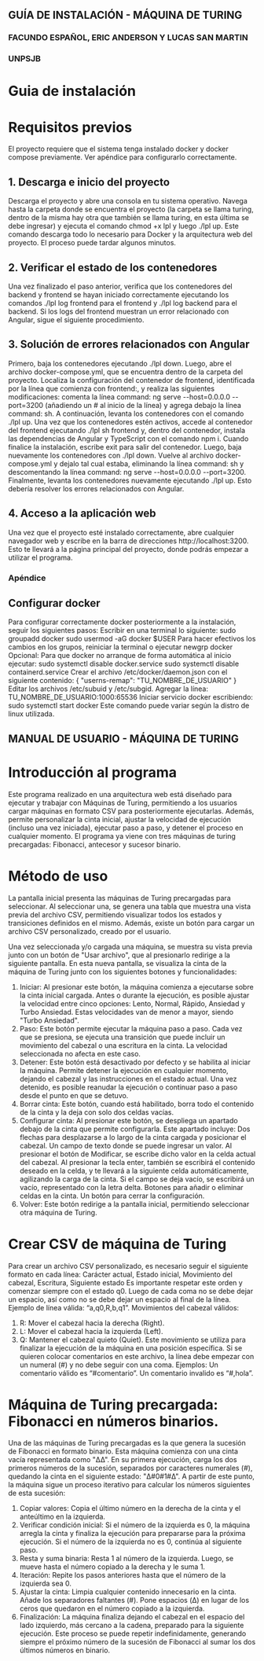 ## GUÍA DE INSTALACIÓN - MÁQUINA DE TURING

### FACUNDO ESPAÑOL, ERIC ANDERSON Y LUCAS SAN MARTIN
### UNPSJB

# Guia de instalación
# Requisitos previos 

El proyecto requiere que el sistema tenga instalado docker y docker compose previamente. Ver apéndice para configurarlo correctamente.

## 1. Descarga e inicio del proyecto
Descarga el proyecto y abre una consola en tu sistema operativo. Navega hasta la carpeta donde se encuentra el proyecto (la carpeta se llama turing, dentro de la misma hay otra que también se llama turing, en esta última se debe ingresar) y ejecuta el comando chmod +x lpl y luego ./lpl up. Este comando descarga todo lo necesario para Docker y la arquitectura web del proyecto. El proceso puede tardar algunos minutos.

## 2. Verificar el estado de los contenedores
Una vez finalizado el paso anterior, verifica que los contenedores del backend y frontend se hayan iniciado correctamente ejecutando los comandos ./lpl log frontend para el frontend y ./lpl log backend para el backend. Si los logs del frontend muestran un error relacionado con Angular, sigue el siguiente procedimiento.

## 3. Solución de errores relacionados con Angular
Primero, baja los contenedores ejecutando ./lpl down. Luego, abre el archivo docker-compose.yml, que se encuentra dentro de la carpeta del proyecto. Localiza la configuración del contenedor de frontend, identificada por la línea que comienza con frontend:, y realiza las siguientes modificaciones: comenta la línea command: ng serve --host=0.0.0.0 --port=3200 (añadiendo un # al inicio de la línea) y agrega debajo la línea command: sh.
A continuación, levanta los contenedores con el comando ./lpl up. Una vez que los contenedores estén activos, accede al contenedor del frontend ejecutando ./lpl sh frontend y, dentro del contenedor, instala las dependencias de Angular y TypeScript con el comando npm i. Cuando finalice la instalación, escribe exit para salir del contenedor.
Luego, baja nuevamente los contenedores con ./lpl down. Vuelve al archivo docker-compose.yml y dejalo tal cual estaba, eliminando la línea command: sh y descomentando la línea command: ng serve --host=0.0.0.0 --port=3200. Finalmente, levanta los contenedores nuevamente ejecutando ./lpl up. Esto debería resolver los errores relacionados con Angular.

## 4. Acceso a la aplicación web
Una vez que el proyecto esté instalado correctamente, abre cualquier navegador web y escribe en la barra de direcciones http://localhost:3200. Esto te llevará a la página principal del proyecto, donde podrás empezar a utilizar el programa.


### Apéndice
## Configurar docker
Para configurar correctamente docker posteriormente a la instalación, seguir los siguientes pasos:
Escribir en una terminal lo siguiente:
sudo groupadd docker
sudo usermod -aG docker $USER
Para hacer efectivos los cambios en los grupos, reiniciar la terminal o ejecutar
newgrp docker
Opcional: Para que docker no arranque de forma automática al inicio ejecutar:
sudo systemctl disable docker.service
sudo systemctl disable containerd.service
Crear el archivo /etc/docker/daemon.json con el siguiente contenido:
{
  "userns-remap": "TU_NOMBRE_DE_USUARIO"
}
Editar los archivos /etc/subuid y /etc/subgid. Agregar la línea:
TU_NOMBRE_DE_USUARIO:1000:65536
Iniciar servicio docker escribiendo:
sudo systemctl start docker
Este comando puede variar según la distro de linux utilizada.



## MANUAL DE USUARIO - MÁQUINA DE TURING

# Introducción al programa
Este programa realizado en una arquitectura web está diseñado para ejecutar y trabajar con Máquinas de Turing, permitiendo a los usuarios cargar máquinas en formato CSV para posteriormente ejecutarlas. Además, permite personalizar la cinta inicial, ajustar la velocidad de ejecución (incluso una vez iniciada), ejecutar paso a paso, y detener el proceso en cualquier momento. 
	El programa ya viene con tres máquinas de turing precargadas: Fibonacci, antecesor y sucesor binario.
# Método de uso
La pantalla inicial presenta las máquinas de Turing precargadas para seleccionar. Al seleccionar una, se genera una tabla que muestra una vista previa del archivo CSV, permitiendo visualizar todos los estados y transiciones definidos en el mismo. Además, existe un botón para cargar un archivo CSV personalizado, creado por el usuario.

Una vez seleccionada y/o cargada una máquina, se muestra su vista previa junto con un botón de "Usar archivo", que al presionarlo redirige a la siguiente pantalla. En esta nueva pantalla, se visualiza la cinta de la máquina de Turing junto con los siguientes botones y funcionalidades:
1. Iniciar: Al presionar este botón, la máquina comienza a ejecutarse sobre la cinta inicial cargada. Antes o durante la ejecución, es posible ajustar la velocidad entre cinco opciones: Lento, Normal, Rápido, Ansiedad y Turbo Ansiedad. Estas velocidades van de menor a mayor, siendo "Turbo Ansiedad".
2. Paso: Este botón permite ejecutar la máquina paso a paso. Cada vez que se presiona, se ejecuta una transición que puede incluir un movimiento del cabezal o una escritura en la cinta. La velocidad seleccionada no afecta en este caso.
3. Detener: Este botón está desactivado por defecto y se habilita al iniciar la máquina. Permite detener la ejecución en cualquier momento, dejando el cabezal y las instrucciones en el estado actual. Una vez detenido, es posible reanudar la ejecución o continuar paso a paso desde el punto en que se detuvo.
4. Borrar cinta: Este botón, cuando está habilitado, borra todo el contenido de la cinta y la deja con solo dos celdas vacías.
5. Configurar cinta: Al presionar este botón, se despliega un apartado debajo de la cinta que permite configurarla. Este apartado incluye:
Dos flechas para desplazarse a lo largo de la cinta cargada y posicionar el cabezal.
Un campo de texto donde se puede ingresar un valor. Al presionar el botón de Modificar, se escribe dicho valor en la celda actual del cabezal. Al presionar la tecla enter, también se escribirá el contenido deseado en la celda, y te llevará a la siguiente celda automáticamente, agilizando la carga de la cinta. Si el campo se deja vacío, se escribirá un vacío, representado con la letra delta.
Botones para añadir o eliminar celdas en la cinta.
Un botón para cerrar la configuración.
6. Volver: Este botón redirige a la pantalla inicial, permitiendo seleccionar otra máquina de Turing.

# Crear CSV de máquina de Turing
Para crear un archivo CSV personalizado, es necesario seguir el siguiente formato en cada línea:
Carácter actual, Estado inicial, Movimiento del cabezal, Escritura, Siguiente estado
Es importante respetar este orden y comenzar siempre con el estado q0.
Luego de cada coma no se debe dejar un espacio, así como no se debe dejar un espacio al final de la línea.
Ejemplo de línea válida: “a,q0,R,b,q1”.
Movimientos del cabezal válidos:
1. R: Mover el cabezal hacia la derecha (Right).
2. L: Mover el cabezal hacia la izquierda (Left).
3. Q: Mantener el cabezal quieto (Quiet). Este movimiento se utiliza para finalizar la ejecución de la máquina en una posición específica.
Si se quieren colocar comentarios en este archivo, la línea debe empezar con un numeral (#) y no debe seguir con una coma. Ejemplos:
Un comentario válido es “#comentario”. 
Un comentario invalido es “#,hola”.

# Máquina de Turing precargada: Fibonacci en números binarios.
Una de las máquinas de Turing precargadas es la que genera la sucesión de Fibonacci en formato binario. Esta máquina comienza con una cinta vacía representada como "ΔΔ". En su primera ejecución, carga los dos primeros números de la sucesión, separados por caracteres numerales (#), quedando la cinta en el siguiente estado: "Δ#0#1#Δ".
A partir de este punto, la máquina sigue un proceso iterativo para calcular los números siguientes de esta sucesión:
1. Copiar valores:
Copia el último número en la derecha de la cinta y el anteúltimo en la izquierda.
2. Verificar condición inicial:
Si el número de la izquierda es 0, la máquina arregla la cinta y finaliza la ejecución para prepararse para la próxima ejecución.
Si el número de la izquierda no es 0, continúa al siguiente paso.
3. Resta y suma binaria:
Resta 1 al número de la izquierda.
Luego, se mueve hasta el número copiado a la derecha y le suma 1.
4. Iteración:
Repite los pasos anteriores hasta que el número de la izquierda sea 0.
5. Ajustar la cinta:
Limpia cualquier contenido innecesario en la cinta.
Añade los separadores faltantes (#).
Pone espacios (Δ) en lugar de los ceros que quedaron en el número copiado a la izquierda.
6. Finalización:
La máquina finaliza dejando el cabezal en el espacio del lado izquierdo, más cercano a la cadena, preparado para la siguiente ejecución.
Este proceso se puede repetir indefinidamente, generando siempre el próximo número de la sucesión de Fibonacci al sumar los dos últimos números en binario.
